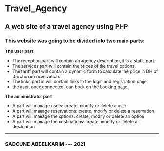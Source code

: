 # Travel_Agency
## A web site of a travel agency using PHP

### This website was going to be divided into two main parts: 

**The user part**

- The reception part will contain an agency description, it is a static part.
- The services part will contain the prices of the travel options.
- The tariff part will contain a dynamic form to calculate the price in DH of the chosen reservation.
- The links part in will contain links to the login and registration page.
- the user, once connected, can book on the booking page.

**The administrator part**

- A part will manage users: create, modify or delete a user
- A part will manage reservations: create, modify or delete a reservation
- A part will manage the options: create, modify or delete an option
- A part will manage the destinations: create, modify or delete a destination
---
### SADOUNE ABDELKARIM --- 2021
